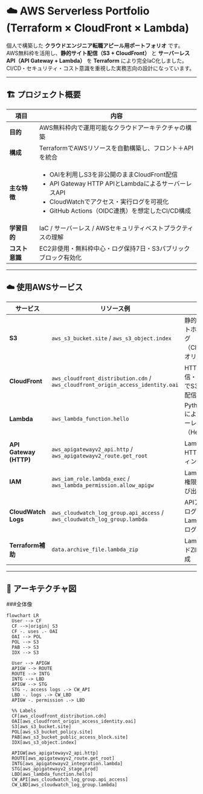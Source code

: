 # ☁️ AWS Serverless Portfolio (Terraform × CloudFront × Lambda)

個人で構築した **クラウドエンジニア転職アピール用ポートフォリオ** です。  
AWS無料枠を活用し、**静的サイト配信（S3 + CloudFront）** と **サーバーレスAPI（API Gateway + Lambda）** を **Terraform** により完全IaC化しました。  
CI/CD・セキュリティ・コスト意識を重視した実務志向の設計になっています。

---

## 🏗️ プロジェクト概要

| 項目 | 内容 |
|------|------|
| **目的** | AWS無料枠内で運用可能なクラウドアーキテクチャの構築 |
| **構成** | TerraformでAWSリソースを自動構築し、フロント＋APIを統合 |
| **主な特徴** | <ul><li>OAIを利用しS3を非公開のままCloudFront配信</li><li>API Gateway HTTP APIとLambdaによるサーバーレスAPI</li><li>CloudWatchでアクセス・実行ログを可視化</li><li>GitHub Actions（OIDC連携）を想定したCI/CD構成</li></ul> |
| **学習目的** | IaC / サーバーレス / AWSセキュリティベストプラクティスの理解 |
| **コスト意識** | EC2非使用・無料枠中心・ログ保持7日・S3パブリックブロック有効化 |

---

## ☁️ 使用AWSサービス

| サービス | リソース例 | 役割 |
|-----------|-------------|------|
| **S3** | `aws_s3_bucket.site` / `aws_s3_object.index` | 静的Webサイトホスティング（CloudFrontオリジン） |
| **CloudFront** | `aws_cloudfront_distribution.cdn` / `aws_cloudfront_origin_access_identity.oai` | HTTPS配信・OAI経由でS3非公開配信 |
| **Lambda** | `aws_lambda_function.hello` | Python 3.12によるサーバーレス関数（Hello API） |
| **API Gateway (HTTP)** | `aws_apigatewayv2_api.http` / `aws_apigatewayv2_route.get_root` | LambdaへのHTTPルーティング |
| **IAM** | `aws_iam_role.lambda_exec` / `aws_lambda_permission.allow_apigw` | Lambda実行権限・API呼び出し許可 |
| **CloudWatch Logs** | `aws_cloudwatch_log_group.api_access` / `aws_cloudwatch_log_group.lambda` | APIアクセスログ・Lambda実行ログ |
| **Terraform補助** | `data.archive_file.lambda_zip` | LambdaコードZIP自動生成 |

---

## 🔗 アーキテクチャ図

###全体像

```mermaid
flowchart LR
  User --> CF
  CF -->|origin| S3
  CF -. uses .- OAI
  OAI --> POL
  POL --> S3
  PAB --> S3
  IDX --> S3

  User --> APIGW
  APIGW --> ROUTE
  ROUTE --> INTG
  INTG --> LBD
  APIGW --> STG
  STG -. access logs .-> CW_API
  LBD -. logs .-> CW_LBD
  APIGW -. permission .-> LBD

  %% Labels
  CF[aws_cloudfront_distribution.cdn]
  OAI[aws_cloudfront_origin_access_identity.oai]
  S3[aws_s3_bucket.site]
  POL[aws_s3_bucket_policy.site]
  PAB[aws_s3_bucket_public_access_block.site]
  IDX[aws_s3_object.index]

  APIGW[aws_apigatewayv2_api.http]
  ROUTE[aws_apigatewayv2_route.get_root]
  INTG[aws_apigatewayv2_integration.lambda]
  STG[aws_apigatewayv2_stage.prod]
  LBD[aws_lambda_function.hello]
  CW_API[aws_cloudwatch_log_group.api_access]
  CW_LBD[aws_cloudwatch_log_group.lambda]
